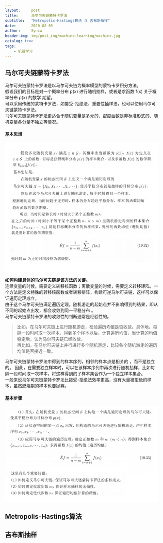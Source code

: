 ```yaml
---
layout:     post
title:      马尔可夫链蒙特卡罗法
subtitle:   "Metropolis-Hastings算法 与 吉布斯抽样"
date:       2020-08-05
author:     Syncw
header-img: img/post_img/machine-learning/machine.jpg
catalog: true
tags:
    - 机器学习
---
```


## 马尔可夫链蒙特卡罗法

马尔可夫链蒙特卡罗法是以马尔可夫链为概率模型的蒙特卡罗积分方法。<br>
假设我们的目标是对一个概率分布 p(x) 进行随机抽样，或者是求函数 f(x) 关于概率分布 p(x) 的数学
期望。<br>
可以采用传统的蒙特卡罗法，如接受-拒绝法、重要性抽样法，也可以使用马尔可夫链蒙特卡罗法。<br>
马尔可夫链蒙特卡罗法更适合于随机变量是多元的、密度函数是非标准形式的、随机变量各分量不独立等情况。
<br>

#### 基本思想
![马尔可夫链蒙特卡罗法的基本思想](img/post_img/machine-learning/Markov-chain-Monte-Carlo/基本思想.png)

<b>如何构建具体的马尔可夫链是该方法的关键。</b> 
<br>
连续变量的时候，需要定义转移核函数；离散变量的时候，需要定义转移矩阵。一个方法是定义特殊的转移核函数或者转移矩阵，构建可逆马尔可夫链，这样可以保证遍历定理成立。<br>
由于这个马尔可夫链满足遍历定理，随机游走的起始点并不影响得到的结果，即从不同的起始点出发，都会收敛到同一平稳分布 。
<br>
马尔可夫链蒙特卡罗法的收敛性的判断通常是经验性的。

>比如，在马尔可夫链上进行随机游走，检验遍历均值是否收敛。具体地，每隔一段时间取一次样本，得到多个样本以后，计算遍历均值，当计算的均值稳定后，认为马尔可夫链已经收敛。<br>再比如，在马尔可夫链上井行进行多个随机游走，比较各个随机游走的遍历均值是否接近一致。

马尔可夫链蒙特卡罗法中得到的样本序列，相邻的样本点是相关的 ，而不是独立的。
因此，在需要独立样本时，可以在该样本序列中再次进行随机抽样，比如每隔一段时间取一次样本，将这样得到的子样本集合作为一个独立样本集合。
<br>
一般来说马尔可夫链蒙特卡罗法比接受-拒绝法效率更高，没有大量被拒绝的样本，虽然燃烧期的样本也要抛弃。


#### 基本步骤

![马尔可夫链蒙特卡罗法的基本步骤](img/post_img/machine-learning/Markov-chain-Monte-Carlo/基本步骤.png)









## Metropolis-Hastings算法










## 吉布斯抽样

